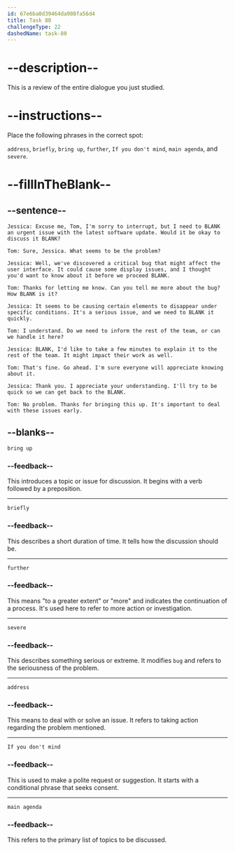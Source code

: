 ```yaml
---
id: 67e6ba0d39464da908fa56d4
title: Task 80
challengeType: 22
dashedName: task-80
---
```


<!-- REVIEW -->

# --description--

This is a review of the entire dialogue you just studied.

# --instructions--

Place the following phrases in the correct spot:

`address`, `briefly`, `bring up`, `further`, `If you don't mind`, `main agenda`, and `severe`.

# --fillInTheBlank--

## --sentence--

`Jessica: Excuse me, Tom, I'm sorry to interrupt, but I need to BLANK an urgent issue with the latest software update. Would it be okay to discuss it BLANK?`

`Tom: Sure, Jessica. What seems to be the problem?`

`Jessica: Well, we've discovered a critical bug that might affect the user interface. It could cause some display issues, and I thought you'd want to know about it before we proceed BLANK.`

`Tom: Thanks for letting me know. Can you tell me more about the bug? How BLANK is it?`

`Jessica: It seems to be causing certain elements to disappear under specific conditions. It's a serious issue, and we need to BLANK it quickly.`

`Tom: I understand. Do we need to inform the rest of the team, or can we handle it here?`

`Jessica: BLANK, I'd like to take a few minutes to explain it to the rest of the team. It might impact their work as well.`

`Tom: That's fine. Go ahead. I'm sure everyone will appreciate knowing about it.`

`Jessica: Thank you. I appreciate your understanding. I'll try to be quick so we can get back to the BLANK.`

`Tom: No problem. Thanks for bringing this up. It's important to deal with these issues early.`

## --blanks--

`bring up`

### --feedback--

This introduces a topic or issue for discussion. It begins with a verb followed by a preposition.

---

`briefly`

### --feedback--

This describes a short duration of time. It tells how the discussion should be.

---

`further`

### --feedback--

This means "to a greater extent" or "more" and indicates the continuation of a process. It's used here to refer to more action or investigation.

---

`severe`

### --feedback--

This describes something serious or extreme. It modifies `bug` and refers to the seriousness of the problem.

---

`address`

### --feedback--

This means to deal with or solve an issue. It refers to taking action regarding the problem mentioned.

---

`If you don't mind`

### --feedback--

This is used to make a polite request or suggestion. It starts with a conditional phrase that seeks consent.

---

`main agenda`

### --feedback--

This refers to the primary list of topics to be discussed.
